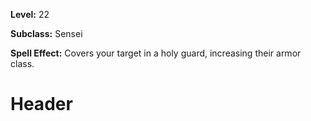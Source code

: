<!-- TITLE: Skill: Valiance -->
<!-- SUBTITLE:  -->

**Level:** 22

**Subclass:** Sensei

**Spell Effect:** Covers your target in a holy guard, increasing their armor class.

# Header